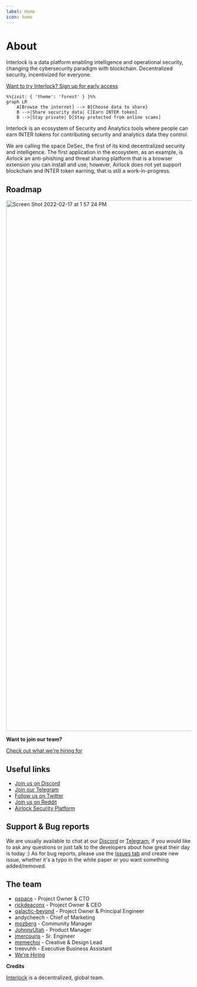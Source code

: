 ```yaml
---
label: Home
icon: home
---
```


# About

Interlock is a data platform enabling intelligence and operational security, changing the cybersecurity paradigm with blockchain. Decentralized security, incentivized for everyone. 

[Want to try Interlock? Sign up for early access](https://signup.interlock.network)

```mermaid
%%{init: { 'theme': 'forest' } }%%
graph LR
    A[Browse the internet] --> B{Choose data to share}
    B -->|Share security data| C[Earn INTER token]
    B -->|Stay private| D[Stay protected from online scams]
```

Interlock is an ecosystem of Security and Analytics tools where people can earn INTER
tokens for contributing security and analytics data they control.

We are calling the space DeSec, the first of its kind decentralized security and intelligence. The first application in the ecosystem, as an example, is Airlock an anti-phishing and threat sharing platform that is a browser extension you can install and use; however, Airlock does not yet support blockchain and INTER token earning, that is still a work-in-progress.

## Roadmap
<img width="1445" alt="Screen Shot 2022-02-17 at 1 57 24 PM" src="https://user-images.githubusercontent.com/3850344/154554132-462a61c5-5188-415d-a9a4-74b6a797c9f4.png">


**Want to join our team?**

[Check out what we're hiring for](https://interlock.breezy.hr/)

## Useful links
* [Join us on Discord](https://discord.gg/YuxsG8znG2)
* [Join our Telegram](https://t.me/interlockchat)
* [Follow us on Twitter](https://www.twitter.com/interlockweb3)
* [Join us on Reddit](https://www.reddit.com/r/interlocknetwork)
* [Airlock Security Platform](https://airlock.security)

## Support & Bug reports

We are usually available to chat at our [Discord](https://discord.gg/PbCYBbynqd) or [Telegram](https://t.me/+IxzitrEVH2A1ODYx), if you would like to ask
any questions or just talk to the developers about how great their day is today :) As for bug reports, please use
the [Issues tab](https://github.com/interlock-network/interlock-whitepaper/issues) and create new issue, whether it's a typo in the white paper or you want something added/removed.

## The team
* [pspace](https://github.com/bountyx) - Project Owner & CTO
* [rickdeaconx](https://github.com/rickdeaconx) - Project Owner & CEO
* [galactic-beyond](https://github.com/galactic-beyond) - Project Owner & Principal Engineer
* andycheech - Chief of Marketing
* [mozberg](https://github.com/championshuttler) - Community Manager
* [JohnnyUtah](https://github.com/teachrdan) - Product Manager
* [jmercouris](https://github.com/jmercouris) - Sr. Engineer
* [memechoi](http://chasehoch.com/) - Creative & Design Lead
* treevuhh - Executive Business Assistant
* [We're Hiring](https://interlock.breezy.hr/)

**Credits**

[Interlock](https://interlock-network.github.io/interlock-whitepaper/litepaper/litepaper/) is a decentralized, global team.
